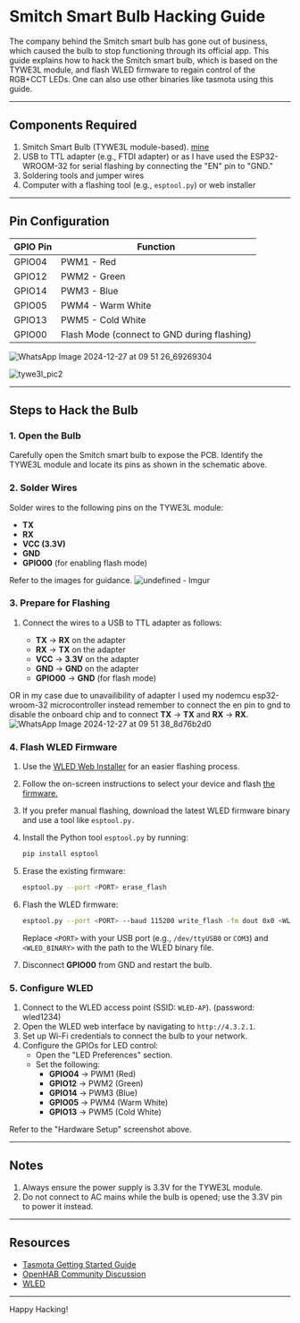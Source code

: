 # Smitch Smart Bulb Hacking Guide

The company behind the Smitch smart bulb has gone out of business, which caused the bulb to stop functioning through its official app. This guide explains how to hack the Smitch smart bulb, which is based on the TYWE3L module, and flash WLED firmware to regain control of the RGB+CCT LEDs. One can also use other binaries like tasmota using this guide.

---

## Components Required

1. Smitch Smart Bulb (TYWE3L module-based). [mine](https://templates.blakadder.com/smitch_SB161001-B22.html)
2. USB to TTL adapter (e.g., FTDI adapter) or as I have used the ESP32-WROOM-32 for serial flashing by connecting the "EN" pin to "GND."
3. Soldering tools and jumper wires
4. Computer with a flashing tool (e.g., `esptool.py`) or web installer

---

## Pin Configuration

| GPIO Pin | Function                                    |
| -------- | ------------------------------------------- |
| GPIO04   | PWM1 - Red                                  |
| GPIO12   | PWM2 - Green                                |
| GPIO14   | PWM3 - Blue                                 |
| GPIO05   | PWM4 - Warm White                           |
| GPIO13   | PWM5 - Cold White                           |
| GPIO00   | Flash Mode (connect to GND during flashing) |

![WhatsApp Image 2024-12-27 at 09 51 26_69269304](https://github.com/user-attachments/assets/f917176a-6f58-45f9-9a54-6d3a9b3e0b28)

![tywe3l_pic2](https://github.com/user-attachments/assets/62210906-7b9d-443f-ae52-bee5df27fdb8)

---

## Steps to Hack the Bulb

### 1. Open the Bulb

Carefully open the Smitch smart bulb to expose the PCB. Identify the TYWE3L module and locate its pins as shown in the schematic above.

### 2. Solder Wires

Solder wires to the following pins on the TYWE3L module:

- **TX**
- **RX**
- **VCC (3.3V)**
- **GND**
- **GPIO00** (for enabling flash mode)

Refer to the images for guidance.
![undefined - Imgur](https://github.com/user-attachments/assets/c6386fd0-6396-46fd-8bc2-05c1d284b78a)

### 3. Prepare for Flashing

1. Connect the wires to a USB to TTL adapter as follows:

   - **TX** -> **RX** on the adapter
   - **RX** -> **TX** on the adapter
   - **VCC** -> **3.3V** on the adapter
   - **GND** -> **GND** on the adapter
   - **GPIO00** -> **GND** (for flash mode)

OR in my case due to unavailibility of adapter I used my nodemcu esp32-wroom-32 microcontroller instead
remember to connect the en pin to gnd to disable the onboard chip and to connect  **TX** -> **TX** and  **RX** -> **RX**.
![WhatsApp Image 2024-12-27 at 09 51 38_8d76b2d0](https://github.com/user-attachments/assets/fc3b3223-3887-48f8-8f7c-70c541ee8e81)


### 4. Flash WLED Firmware

1. Use the [WLED Web Installer](https://install.wled.me/) for an easier flashing process.

2. Follow the on-screen instructions to select your device and flash [the firmware.](https://github.com/Aircoookie/WLED)

3. If you prefer manual flashing, download the latest WLED firmware binary and use a tool like `esptool.py.`

4. Install the Python tool `esptool.py` by running:

   ```bash
   pip install esptool
   ```

5. Erase the existing firmware:

   ```bash
   esptool.py --port <PORT> erase_flash
   ```

6. Flash the WLED firmware:

   ```bash
   esptool.py --port <PORT> --baud 115200 write_flash -fm dout 0x0 <WLED_BINARY>
   ```

   Replace `<PORT>` with your USB port (e.g., `/dev/ttyUSB0` or `COM3`) and `<WLED_BINARY>` with the path to the WLED binary file.

7. Disconnect **GPIO00** from GND and restart the bulb.

### 5. Configure WLED

1. Connect to the WLED access point (SSID: `WLED-AP`). (password: wled1234)
2. Open the WLED web interface by navigating to `http://4.3.2.1`.
3. Set up Wi-Fi credentials to connect the bulb to your network.
4. Configure the GPIOs for LED control:
   - Open the "LED Preferences" section.
   - Set the following:
     - **GPIO04** -> PWM1 (Red)
     - **GPIO12** -> PWM2 (Green)
     - **GPIO14** -> PWM3 (Blue)
     - **GPIO05** -> PWM4 (Warm White)
     - **GPIO13** -> PWM5 (Cold White)

Refer to the "Hardware Setup" screenshot above.

---

## Notes

1. Always ensure the power supply is 3.3V for the TYWE3L module.
2. Do not connect to AC mains while the bulb is opened; use the 3.3V pin to power it instead.

---

## Resources

- [Tasmota Getting Started Guide](https://tasmota.github.io/docs/Getting-Started/)
- [OpenHAB Community Discussion](https://community.openhab.org/t/noob-new-help-add-unlisted-smitch-wifi-lights-esp8266-google-alexa/96119/16)
- [WLED](https://kno.wled.ge/)

---

Happy Hacking!

